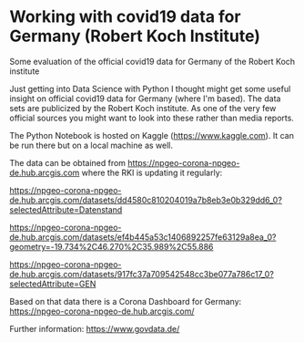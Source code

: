 # Working with covid19 data for Germany (Robert Koch Institute)
Some evaluation of the official covid19 data for Germany of the Robert Koch institute

Just getting into Data Science with Python I thought might get some useful insight
on official covid19 data for Germany (where I'm based). The data sets are publicized
by the Robert Koch institute. As one of the very few official sources you might
want to look into these rather than media reports.

The Python Notebook is hosted on Kaggle (https://www.kaggle.com). It can be run there
but on a local machine as well.

The data can be obtained from https://npgeo-corona-npgeo-de.hub.arcgis.com where the RKI is updating it regularly:

https://npgeo-corona-npgeo-de.hub.arcgis.com/datasets/dd4580c810204019a7b8eb3e0b329dd6_0?selectedAttribute=Datenstand

https://npgeo-corona-npgeo-de.hub.arcgis.com/datasets/ef4b445a53c1406892257fe63129a8ea_0?geometry=-19.734%2C46.270%2C35.989%2C55.886

https://npgeo-corona-npgeo-de.hub.arcgis.com/datasets/917fc37a709542548cc3be077a786c17_0?selectedAttribute=GEN


Based on that data there is a Corona Dashboard for Germany:
https://npgeo-corona-npgeo-de.hub.arcgis.com/


Further information:
https://www.govdata.de/
